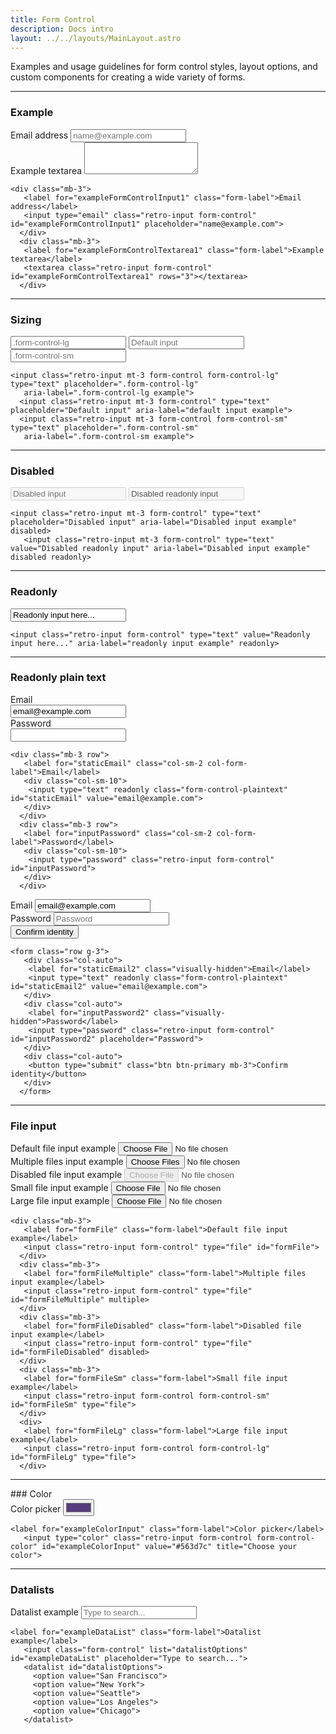 ```yaml
---
title: Form Control
description: Docs intro
layout: ../../layouts/MainLayout.astro
---
```


<p>
 Examples and usage guidelines for form control styles, layout options, and custom components for creating a wide
 variety of forms.
</p>
<hr>

### Example

<div class="card">
 <div class="card-body">
  <div class="mb-3">
   <label for="exampleFormControlInput1" class="form-label">Email address</label>
   <input type="email" class="retro-input form-control" id="exampleFormControlInput1" placeholder="name@example.com">
  </div>
  <div class="mb-3">
   <label for="exampleFormControlTextarea1" class="form-label">Example textarea</label>
   <textarea class="retro-input form-control" id="exampleFormControlTextarea1" rows="3"></textarea>
  </div>
 </div>
 <div class="card-footer">
  <pre><code class="language-html">&lt;div class=&quot;mb-3&quot;&gt;
   &lt;label for=&quot;exampleFormControlInput1&quot; class=&quot;form-label&quot;&gt;Email address&lt;/label&gt;
   &lt;input type=&quot;email&quot; class=&quot;retro-input form-control&quot; id=&quot;exampleFormControlInput1&quot; placeholder=&quot;name@example.com&quot;&gt;
  &lt;/div&gt;
  &lt;div class=&quot;mb-3&quot;&gt;
   &lt;label for=&quot;exampleFormControlTextarea1&quot; class=&quot;form-label&quot;&gt;Example textarea&lt;/label&gt;
   &lt;textarea class=&quot;retro-input form-control&quot; id=&quot;exampleFormControlTextarea1&quot; rows=&quot;3&quot;&gt;&lt;/textarea&gt;
  &lt;/div&gt;</code></pre>
 </div>
</div>
<hr>

### Sizing
<div class="card">
 <div class="card-body">
  <input class="retro-input mt-3 form-control form-control-lg" type="text" placeholder=".form-control-lg"
   aria-label=".form-control-lg example">
  <input class="retro-input mt-3 form-control" type="text" placeholder="Default input"
   aria-label="default input example">
  <input class="retro-input mt-3 form-control form-control-sm" type="text" placeholder=".form-control-sm"
   aria-label=".form-control-sm example">
 </div>
 <div class="card-footer">
  <pre><code class="language-html">&lt;input class=&quot;retro-input mt-3 form-control form-control-lg&quot; type=&quot;text&quot; placeholder=&quot;.form-control-lg&quot;
   aria-label=&quot;.form-control-lg example&quot;&gt;
  &lt;input class=&quot;retro-input mt-3 form-control&quot; type=&quot;text&quot; placeholder=&quot;Default input&quot; aria-label=&quot;default input example&quot;&gt;
  &lt;input class=&quot;retro-input mt-3 form-control form-control-sm&quot; type=&quot;text&quot; placeholder=&quot;.form-control-sm&quot;
   aria-label=&quot;.form-control-sm example&quot;&gt;</code></pre>
 </div>
</div>

<hr>

### Disabled
<div class="card">
 <div class="card-body">
  <input class="retro-input mt-3 form-control" type="text" placeholder="Disabled input"
   aria-label="Disabled input example" disabled>
  <input class="retro-input mt-3 form-control" type="text" value="Disabled readonly input"
   aria-label="Disabled input example" disabled readonly>
 </div>
 <div class="card-footer">
  <pre><code class="language-html">&lt;input class=&quot;retro-input mt-3 form-control&quot; type=&quot;text&quot; placeholder=&quot;Disabled input&quot; aria-label=&quot;Disabled input example&quot; disabled&gt;
   &lt;input class=&quot;retro-input mt-3 form-control&quot; type=&quot;text&quot; value=&quot;Disabled readonly input&quot; aria-label=&quot;Disabled input example&quot; disabled readonly&gt;</code></pre>
 </div>
</div>
<hr>

### Readonly
<div class="card">
 <div class="card-body">
  <input class="retro-input form-control" type="text" value="Readonly input here..." aria-label="readonly input example"
   readonly>
 </div>
 <div class="card-footer">
  <pre><code class="language-html">&lt;input class=&quot;retro-input form-control&quot; type=&quot;text&quot; value=&quot;Readonly input here...&quot; aria-label=&quot;readonly input example&quot; readonly&gt;</code></pre>
 </div>
</div>
<hr>

### Readonly plain text
<div class="card">
 <div class="card-body">
  <div class="mb-3 row">
   <label for="staticEmail" class="col-sm-2 col-form-label">Email</label>
   <div class="col-sm-10">
    <input type="text" readonly class="form-control-plaintext" id="staticEmail" value="email@example.com">
   </div>
  </div>
  <div class="mb-3 row">
   <label for="inputPassword" class="col-sm-2 col-form-label">Password</label>
   <div class="col-sm-10">
    <input type="password" class="retro-input form-control" id="inputPassword">
   </div>
  </div>
 </div>
 <div class="card-footer">
  <pre><code class="language-html">&lt;div class=&quot;mb-3 row&quot;&gt;
   &lt;label for=&quot;staticEmail&quot; class=&quot;col-sm-2 col-form-label&quot;&gt;Email&lt;/label&gt;
   &lt;div class=&quot;col-sm-10&quot;&gt;
    &lt;input type=&quot;text&quot; readonly class=&quot;form-control-plaintext&quot; id=&quot;staticEmail&quot; value=&quot;email@example.com&quot;&gt;
   &lt;/div&gt;
  &lt;/div&gt;
  &lt;div class=&quot;mb-3 row&quot;&gt;
   &lt;label for=&quot;inputPassword&quot; class=&quot;col-sm-2 col-form-label&quot;&gt;Password&lt;/label&gt;
   &lt;div class=&quot;col-sm-10&quot;&gt;
    &lt;input type=&quot;password&quot; class=&quot;retro-input form-control&quot; id=&quot;inputPassword&quot;&gt;
   &lt;/div&gt;
  &lt;/div&gt;</code></pre>
 </div>
</div>
<div class="card">
 <div class="card-body">
  <form class="row g-3">
   <div class="col-auto">
    <label for="staticEmail2" class="visually-hidden">Email</label>
    <input type="text" readonly class="form-control-plaintext" id="staticEmail2" value="email@example.com">
   </div>
   <div class="col-auto">
    <label for="inputPassword2" class="visually-hidden">Password</label>
    <input type="password" class="retro-input form-control" id="inputPassword2" placeholder="Password">
   </div>
   <div class="col-auto">
    <button type="submit" class="btn btn-primary mb-3">Confirm identity</button>
   </div>
  </form>
 </div>
 <div class="card-footer">
  <pre><code class="language-html">&lt;form class=&quot;row g-3&quot;&gt;
   &lt;div class=&quot;col-auto&quot;&gt;
    &lt;label for=&quot;staticEmail2&quot; class=&quot;visually-hidden&quot;&gt;Email&lt;/label&gt;
    &lt;input type=&quot;text&quot; readonly class=&quot;form-control-plaintext&quot; id=&quot;staticEmail2&quot; value=&quot;email@example.com&quot;&gt;
   &lt;/div&gt;
   &lt;div class=&quot;col-auto&quot;&gt;
    &lt;label for=&quot;inputPassword2&quot; class=&quot;visually-hidden&quot;&gt;Password&lt;/label&gt;
    &lt;input type=&quot;password&quot; class=&quot;retro-input form-control&quot; id=&quot;inputPassword2&quot; placeholder=&quot;Password&quot;&gt;
   &lt;/div&gt;
   &lt;div class=&quot;col-auto&quot;&gt;
    &lt;button type=&quot;submit&quot; class=&quot;btn btn-primary mb-3&quot;&gt;Confirm identity&lt;/button&gt;
   &lt;/div&gt;
  &lt;/form&gt;</code></pre>
 </div>
</div>
<hr>

### File input
<div class="card">
 <div class="card-body">
  <div class="mb-3">
   <label for="formFile" class="form-label">Default file input example</label>
   <input class="retro-input form-control" type="file" id="formFile">
  </div>
  <div class="mb-3">
   <label for="formFileMultiple" class="form-label">Multiple files input example</label>
   <input class="retro-input form-control" type="file" id="formFileMultiple" multiple>
  </div>
  <div class="mb-3">
   <label for="formFileDisabled" class="form-label">Disabled file input example</label>
   <input class="retro-input form-control" type="file" id="formFileDisabled" disabled>
  </div>
  <div class="mb-3">
   <label for="formFileSm" class="form-label">Small file input example</label>
   <input class="retro-input form-control form-control-sm" id="formFileSm" type="file">
  </div>
  <div>
   <label for="formFileLg" class="form-label">Large file input example</label>
   <input class="retro-input form-control form-control-lg" id="formFileLg" type="file">
  </div>
 </div>
 <div class="card-footer">
  <pre><code class="language-html">&lt;div class=&quot;mb-3&quot;&gt;
   &lt;label for=&quot;formFile&quot; class=&quot;form-label&quot;&gt;Default file input example&lt;/label&gt;
   &lt;input class=&quot;retro-input form-control&quot; type=&quot;file&quot; id=&quot;formFile&quot;&gt;
  &lt;/div&gt;
  &lt;div class=&quot;mb-3&quot;&gt;
   &lt;label for=&quot;formFileMultiple&quot; class=&quot;form-label&quot;&gt;Multiple files input example&lt;/label&gt;
   &lt;input class=&quot;retro-input form-control&quot; type=&quot;file&quot; id=&quot;formFileMultiple&quot; multiple&gt;
  &lt;/div&gt;
  &lt;div class=&quot;mb-3&quot;&gt;
   &lt;label for=&quot;formFileDisabled&quot; class=&quot;form-label&quot;&gt;Disabled file input example&lt;/label&gt;
   &lt;input class=&quot;retro-input form-control&quot; type=&quot;file&quot; id=&quot;formFileDisabled&quot; disabled&gt;
  &lt;/div&gt;
  &lt;div class=&quot;mb-3&quot;&gt;
   &lt;label for=&quot;formFileSm&quot; class=&quot;form-label&quot;&gt;Small file input example&lt;/label&gt;
   &lt;input class=&quot;retro-input form-control form-control-sm&quot; id=&quot;formFileSm&quot; type=&quot;file&quot;&gt;
  &lt;/div&gt;
  &lt;div&gt;
   &lt;label for=&quot;formFileLg&quot; class=&quot;form-label&quot;&gt;Large file input example&lt;/label&gt;
   &lt;input class=&quot;retro-input form-control form-control-lg&quot; id=&quot;formFileLg&quot; type=&quot;file&quot;&gt;
  &lt;/div&gt;</code></pre>
 </div>
</div>
<hr>
### Color

<div class="card">
 <div class="card-body">
  <label for="exampleColorInput" class="form-label">Color picker</label>
  <input type="color" class="retro-input form-control form-control-color" id="exampleColorInput" value="#563d7c"
   title="Choose your color">
 </div>
 <div class="card-footer">
  <pre><code class="language-html">&lt;label for=&quot;exampleColorInput&quot; class=&quot;form-label&quot;&gt;Color picker&lt;/label&gt;
   &lt;input type=&quot;color&quot; class=&quot;retro-input form-control form-control-color&quot; id=&quot;exampleColorInput&quot; value=&quot;#563d7c&quot; title=&quot;Choose your color&quot;&gt;</code></pre>
 </div>
</div>
<hr>

### Datalists
<div class="card">
 <div class="card-body">
  <label for="exampleDataList" class="form-label">Datalist example</label>
  <input class="form-control" list="datalistOptions" id="exampleDataList" placeholder="Type to search...">
  <datalist id="datalistOptions">
   <option value="San Francisco">
   <option value="New York">
   <option value="Seattle">
   <option value="Los Angeles">
   <option value="Chicago">
  </datalist>
 </div>
 <div class="card-footer">
  <pre><code class="language-html">&lt;label for=&quot;exampleDataList&quot; class=&quot;form-label&quot;&gt;Datalist example&lt;/label&gt;
   &lt;input class=&quot;form-control&quot; list=&quot;datalistOptions&quot; id=&quot;exampleDataList&quot; placeholder=&quot;Type to search...&quot;&gt;
   &lt;datalist id=&quot;datalistOptions&quot;&gt;
     &lt;option value=&quot;San Francisco&quot;&gt;
     &lt;option value=&quot;New York&quot;&gt;
     &lt;option value=&quot;Seattle&quot;&gt;
     &lt;option value=&quot;Los Angeles&quot;&gt;
     &lt;option value=&quot;Chicago&quot;&gt;
   &lt;/datalist&gt;</code></pre>
 </div>
</div>